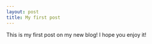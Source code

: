 ```yaml
---
layout: post
title: My first post
---
```


This is my first post on my new blog! I hope you enjoy it!
